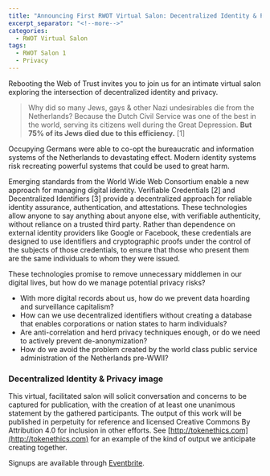 ```yaml
---
title: "Announcing First RWOT Virtual Salon: Decentralized Identity & Privacy"
excerpt_separator: "<!--more-->"
categories:
  - RWOT Virtual Salon
tags:
  - RWOT Salon 1
  - Privacy
---
```


Rebooting the Web of Trust invites you to join us for an intimate virtual salon exploring the intersection of decentralized identity and privacy.

> Why did so many Jews, gays & other Nazi undesirables die from the Netherlands? Because the Dutch Civil Service was one of the best in the world, serving its citizens well during the Great Depression. **But 75% of its Jews died due to this efficiency.** [1]

Occupying Germans were able to co-opt the bureaucratic and information systems of the Netherlands to devastating effect. Modern identity systems risk recreating powerful systems that could be used to great harm.

Emerging standards from the World Wide Web Consortium enable a new approach for managing digital identity. Verifiable Credentials [2] and Decentralized Identifiers [3] provide a decentralized approach for reliable identity assurance, authentication, and attestations. These technologies allow anyone to say anything about anyone else, with verifiable authenticity, without reliance on a trusted third party. Rather than dependence on external identity providers like Google or Facebook, these credentials are designed to use identifiers and cryptographic proofs under the control of the subjects of those credentials, to ensure that those who present them are the same individuals to whom they were issued.

<!--more-->

These technologies promise to remove unnecessary middlemen in our digital lives, but how do we manage potential privacy risks?

* With more digital records about us, how do we prevent data hoarding and surveillance capitalism?
* How can we use decentralized identifiers without creating a database that enables corporations or nation states to harm individuals?
* Are anti-correlation and herd privacy techniques enough, or do we need to actively prevent de-anonymization?
* How do we avoid the problem created by the world class public service administration of the Netherlands pre-WWII?

### Decentralized Identity & Privacy image

This virtual, facilitated salon will solicit conversation and concerns to be captured for publication, with the creation of at least one unanimous statement by the gathered participants. The output of this work will be published in perpetuity for reference and licensed Creative Commons By Attribution 4.0 for inclusion in other efforts. See [http://tokenethics.com](http://tokenethics.com) for an example of the kind of output we anticipate creating together.

Signups are available through [Eventbrite](https://www.eventbrite.com/e/decentralized-identity-privacy-tickets-138645736129).
